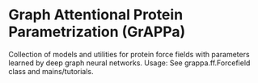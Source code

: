 # Graph Attentional Protein Parametrization (GrAPPa)

Collection of models and utilities for protein force fields with parameters learned by deep graph neural networks. Usage: See grappa.ff.Forcefield class and mains/tutorials.
